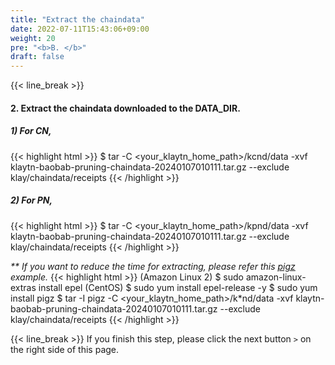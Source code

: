 ```yaml
---
title: "Extract the chaindata"
date: 2022-07-11T15:43:06+09:00
weight: 20
pre: "<b>B. </b>"
draft: false
---
```


{{< line_break >}}
#### 2. Extract the chaindata downloaded to the DATA_DIR.

##### 1) For CN,
{{< highlight html >}}
$ tar -C <your_klaytn_home_path>/kcnd/data -xvf klaytn-baobab-pruning-chaindata-20240107010111.tar.gz --exclude klay/chaindata/receipts
{{< /highlight >}}

##### 2) For PN,
{{< highlight html >}}
$ tar -C <your_klaytn_home_path>/kpnd/data -xvf klaytn-baobab-pruning-chaindata-20240107010111.tar.gz --exclude klay/chaindata/receipts
{{< /highlight >}}

_** If you want to reduce the time for extracting, please refer this [pigz](https://zlib.net/pigz/) example._
{{< highlight html >}}
(Amazon Linux 2) $ sudo amazon-linux-extras install epel
(CentOS) $ sudo yum install epel-release -y
$ sudo yum install pigz
$ tar -I pigz -C <your_klaytn_home_path>/k*nd/data -xvf klaytn-baobab-pruning-chaindata-20240107010111.tar.gz --exclude klay/chaindata/receipts
{{< /highlight >}}

{{< line_break >}}
If you finish this step, please click the next button ```>``` on the right side of this page.